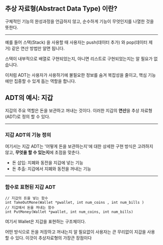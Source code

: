 ## 추상 자료형(Abstract Data Type) 이란?
구체적인 기능의 완성과정을 언급하지 않고, 순수하게 기능이 무엇인지를 나열한 것을 뜻한다.

---
예를 들어 스택(Stack) 을 사용할 때 사용자는 push(데이터 추가) 와 pop(데이터 제거) 같은 연산 방법만 알면 됩니다.

스택이 내부적으로 배열로 구현되었는지, 아니면 리스트로 구현되었는지는 알 필요가 없습니다.

이처럼 ADT는 사용자가 사용하기에 불필요한 정보를 숨겨 복잡성을 줄이고, 핵심 기능에만 집중할 수 있게 돕는 역할을 합니다.

## ADT의 예시: 지갑
지갑의 주요 역할은 돈을 보관하고 꺼내는 것이다. 이러한 지갑의 **연산**을 추상 자료형(ADT)로 정의 할 수 있다.

---

### 지갑 ADT의 기능 정의
여기서는 지갑 ADT는 '어떻게 돈을 보관하는지'에 대한 상세한 구현 방식은 고려하지 않고, **무엇을 할 수 있는지**에 초점을 맞춘다.

* 돈 삽입: 지폐와 동전을 지갑에 넣는 기능
* 돈 추출: 지갑에서 지폐와 동전을 꺼내는 기능
  
---

### 함수로 표현된 지갑 ADT
```
// 지갑의 돈을 넣는 함수
int TakeOutMone(Wallet *pwallet, int num_coins , int num_bills )
// 지갑에서 돈을 꺼내는 함수
int PutMoney(Wallet *pwallet, int num_coins, int num_bills)
```

여기서 Wallet은 지갑을 표현하는 구조체이다.

어떤 방식으로 돈을 저장하고 꺼내는지 알 필요없이 사용자는 큰 무리없이 지갑을 사용할 수 있다. 이것이 추상자료형의 가장큰 장점이다
